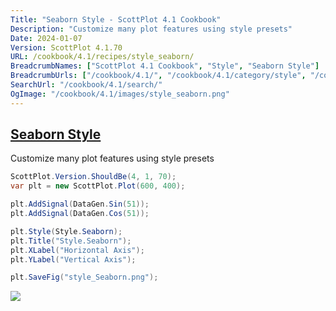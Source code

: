 ```yaml
---
Title: "Seaborn Style - ScottPlot 4.1 Cookbook"
Description: "Customize many plot features using style presets"
Date: 2024-01-07
Version: ScottPlot 4.1.70
URL: /cookbook/4.1/recipes/style_seaborn/
BreadcrumbNames: ["ScottPlot 4.1 Cookbook", "Style", "Seaborn Style"]
BreadcrumbUrls: ["/cookbook/4.1/", "/cookbook/4.1/category/style", "/cookbook/4.1/recipes/style_seaborn/"]
SearchUrl: "/cookbook/4.1/search/"
OgImage: "/cookbook/4.1/images/style_seaborn.png"
---
```


<h2><a id='seaborn-style' href='/cookbook/4.1/recipes/style_seaborn/'>Seaborn Style</a></h2>

Customize many plot features using style presets

```cs
ScottPlot.Version.ShouldBe(4, 1, 70);
var plt = new ScottPlot.Plot(600, 400);

plt.AddSignal(DataGen.Sin(51));
plt.AddSignal(DataGen.Cos(51));

plt.Style(Style.Seaborn);
plt.Title("Style.Seaborn");
plt.XLabel("Horizontal Axis");
plt.YLabel("Vertical Axis");

plt.SaveFig("style_Seaborn.png");
```

<img src='../../images/style_seaborn.png' class='d-block mx-auto my-5' />


